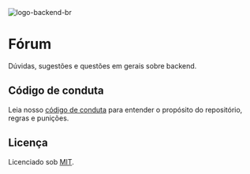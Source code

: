 <img src="https://avatars3.githubusercontent.com/u/30732658?v=4&s=200.jpg" alt="logo-backend-br">

# Fórum

Dúvidas, sugestões e questões em gerais sobre backend.

## Código de conduta

Leia nosso [código de conduta](CODE_OF_CONDUCT.md) para entender o propósito do repositório, regras e punições.

## Licença

Licenciado sob [MIT](LICENSE).
